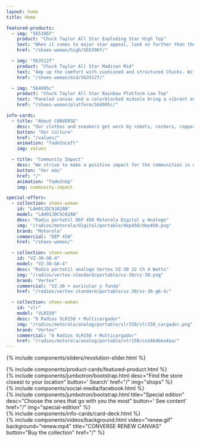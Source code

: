 ```yaml
---
layout: home
title: Home

featured-products:
  - img: "565396f"
    product: "Chuck Taylor All Star Exploding Star High Top"
    text: "When it comes to major star appeal, look no further than these vibrantly colored Chucks. An exploding star graphic brings standout style to classic and comfortable canvas."
    href: "/shoes-woman/high/565396f/"

  - img: "563512f"
    product: "Chuck Taylor All Star Madison Mid"
    text: "Amp up the comfort with cushioned and structured Chucks. With padding on the collar, heel and tongue, they've got everything you need to keep going."
    href: "/shoes-woman/mid/563512f/"

  - img: "564995c"
    product: "Chuck Taylor All Star Rainbow Platform Low Top"
    text: "Paneled canvas and a colorblocked midsole bring a vibrant edge to your everyday Chucks, while a platform sole gives you a boost. Stand tall."
    href: "/shoes-woman/platform/564995c/"

info-cards:
  - title: "About CONVERSE"
    desc: "Our clothes and sneakers get worn by rebels, rockers, rappers, artists, dreamers, thinkers and originals. We celebrate individuality. If you’re one-of-a-kind, you should try us on."
    button: "Our Culture"
    href: "/values/"
    animation: "fadeInLeft"
    img: values

  - title: "Community Impact"
    desc: "We strive to make a positive impact for the communities in which we live and work."
    button: "Ver más"
    href: "/"
    animation: "fadeInUp"
    img: community-impact

special-offers:
  - collection: shoes-woman
    id: "LAH01JDC9JA2AN"
    model: "LAH01JDC9JA2AN"
    desc: "Radio portatil DEP 450 Motorola Digital y Análogo"
    img: "/radios/motorola/digital/portable/dep450/dep450.png"
    brand: "Motorola"
    commercial: "DEP 450"
    href: "/shoes-woman/"

  - collection: shoes-woman
    id: "VZ-30-G6-4"
    model: "VZ-30-G6-4"
    desc: "Radio portatil analogo Vertex VZ-30 32 Ch 4 Watts"
    img: "/radios/vertex-standard/portable/vz-30/vz-30.png"
    brand: "Vertex"
    commercial: "VZ-30 + auricular y funda"
    href: "/radios/vertex-standard/portable/vz-30/vz-30-g6-4/"

  - collection: shoes-woman
    id: "vlr"
    model: "VLR150"
    desc: "6 Radios VLR150 + Multicargador"
    img: "/radios/motorola/analog/portable/vlr150/vlr150_cargador.png"
    brand: "Vertex"
    commercial: "6 Radios VLR150 + Multicargador"
    href: "/radios/motorola/analog/portable/vlr150/cu1464bke4aa/"
---
```

{% include components/sliders/revolution-slider.html %}

<section class="pt-3">
  {% include components/product-cards/featured-product.html %}
</section>

<section class="pt-5">
  {%  include components/jumbotron/bootstrap.html
      desc="Find the store closest to your location"
      button='<i class="fas fa-search"></i> Search'
      href="/"
      img="shops"
  %}
</section>

<section class="container-fluid pt-3">
  <div class="row">
    <article class="col-12 col-md-auto">
      {% include components/social-media/facebook.html %}
    </article>
    <article class="col-12 col-md pt-5 pt-md-0">
      {%  include components/jumbotron/bootstrap.html
          title="Special edition"
          desc="Choose the ones that go with you the most"
          button='<i class="fas fa-star"></i> See content'
          href="/"
          img="special-edition"
      %}
    </article>
  </div>
</section>

<section class="container-fluid pt-5">
  {% include components/info-cards/card-deck.html %}
</section>

<section class="pt-5 pb-5" data-appear-animation="fadeInUp">
  {%  include components/videos/background.html
      video="renew.gif"
      background="renew.mp4"
      title="CONVERSE RENEW CANVAS"
      button="Buy the collection"
      href="/"
  %}
</section>
